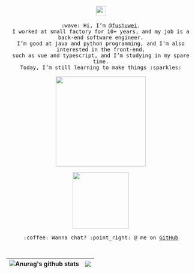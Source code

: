 <p align="center">
  <img src="https://user-images.githubusercontent.com/5679180/79618120-0daffb80-80be-11ea-819e-d2b0fa904d07.gif" width="27px">
  <br/><br/>
  <samp>
    :wave: Hi, I’m <a href="https://github.com/fushuwei">@fushuwei</a>.
    <br/>
    I worked at small factory for 10+ years, and my job is a back-end software engineer.
    <br/>
    I’m good at java and python programming, and I’m also interested in the front-end,
    <br/>
    such as vue and typescript, and I’m studying in my spare time.
    <br/>
    Today, I’m still learning to make things :sparkles:
    <br/><br/>
    <img src="https://i.imgur.com/kdKhgx6.gif" width="240px" align="center">
    <br/><br/>
    <img src="https://profile-counter.glitch.me/fushuwei/count.svg" width="150px" align="center">
    <br/><br/>
    :coffee: Wanna chat? :point_right: @ me on <a href="https://github.com/fushuwei">GitHub</a>
  </samp>
</p>
<br/>

| <img align="center" src="https://github-readme-stats.vercel.app/api?username=fushuwei&show_icons=true&include_all_commits=true&theme=buefy&hide_border=true&locale=cn" alt="Anurag's github stats" /> | <img align="center" src="https://github-readme-stats.vercel.app/api/top-langs/?username=fushuwei&layout=compact&theme=buefy&hide_border=true&locale=cn" /> |
| ------------- | ------------- |

<!---
## Github Stats
![Github Stats](https://github-readme-stats.vercel.app/api?username=fushuwei&show_icons=true&title_color=fff&icon_color=79ff97&text_color=9f9f9f&bg_color=151515)
--->

<!---
## Visitor Count
![Visitor Count](https://profile-counter.glitch.me/fushuwei/count.svg)
--->

<!---
fushuwei/fushuwei is a ✨ special ✨ repository because its `README.md` (this file) appears on your GitHub profile.
You can click the Preview link to take a look at your changes.
--->
